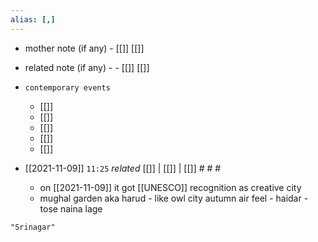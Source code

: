 ```yaml
---
alias: [,]
---
```

- mother note (if any)
		- [[]] [[]]
- related note (if any) -
		- [[]] [[]]
- `contemporary events`
	- [[]]
	- [[]]
	- [[]]
	- [[]]
	- [[]]

- [[2021-11-09]]  `11:25` _related_ [[]] | [[]] | [[]] # # #
	- on [[2021-11-09]] it got [[UNESCO]] recognition as creative city
	- mughal garden aka harud - like owl city autumn air feel - haidar - tose naina lage

```query
"Srinagar"
```